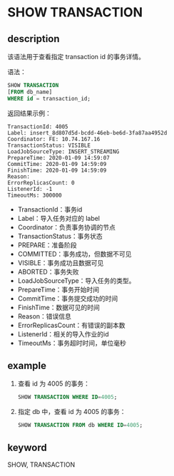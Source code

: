 # SHOW TRANSACTION

## description

该语法用于查看指定 transaction id 的事务详情。

语法：

```sql
SHOW TRANSACTION
[FROM db_name]
WHERE id = transaction_id;
```

返回结果示例：

```plain text
TransactionId: 4005
Label: insert_8d807d5d-bcdd-46eb-be6d-3fa87aa4952d
Coordinator: FE: 10.74.167.16
TransactionStatus: VISIBLE
LoadJobSourceType: INSERT_STREAMING
PrepareTime: 2020-01-09 14:59:07
CommitTime: 2020-01-09 14:59:09
FinishTime: 2020-01-09 14:59:09
Reason:
ErrorReplicasCount: 0
ListenerId: -1
TimeoutMs: 300000
```

* TransactionId：事务id
* Label：导入任务对应的 label
* Coordinator：负责事务协调的节点
* TransactionStatus：事务状态
* PREPARE：准备阶段
* COMMITTED：事务成功，但数据不可见
* VISIBLE：事务成功且数据可见
* ABORTED：事务失败
* LoadJobSourceType：导入任务的类型。
* PrepareTime：事务开始时间
* CommitTime：事务提交成功的时间
* FinishTime：数据可见的时间
* Reason：错误信息
* ErrorReplicasCount：有错误的副本数
* ListenerId：相关的导入作业的id
* TimeoutMs：事务超时时间，单位毫秒

## example

1. 查看 id 为 4005 的事务：

    ```sql
    SHOW TRANSACTION WHERE ID=4005;
    ```

2. 指定 db 中，查看 id 为 4005 的事务：

    ```sql
    SHOW TRANSACTION FROM db WHERE ID=4005;
    ```

## keyword

SHOW, TRANSACTION
